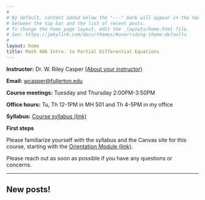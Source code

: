 ```yaml
---
#
# By default, content added below the "---" mark will appear in the home page
# between the top bar and the list of recent posts.
# To change the home page layout, edit the _layouts/home.html file.
# See: https://jekyllrb.com/docs/themes/#overriding-theme-defaults
#
layout: home
title: Math 406 Intro. to Partial Differential Equations
---
```


**Instructor:** Dr. W. Riley Casper [(About your instructor)](instructor)

**Email:** wcasper@fullerton.edu

**Course meetings:** Tuesday and Thursday 2:00PM-3:50PM

**Office hours:** Tu, Th 12-1PM in MH 501 and Th 4-5PM in my office

**Syllabus:** <a target="_parent" href="extras/syllabus.html">Course syllabus (link)</a>

**First steps**

Please familiarize yourself with the syllabus and the Canvas site for this course, starting with the [Orientation Module (link)](https://csufullerton.instructure.com/courses/3423072/modules/8795363).

Please reach out as soon as possible if you have any questions or concerns.

***

## New posts!

